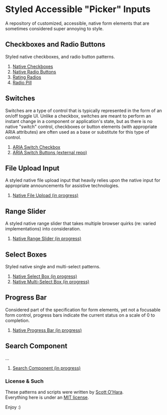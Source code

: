 # Styled Accessible "Picker" Inputs
A repository of customized, accessible, native form elements that are sometimes considered super annoying to style.  


## Checkboxes and Radio Buttons
Styled native checkboxes, and radio button patterns.  
1. [Native Checkboxes](src/native-checkbox)
2. [Native Radio Buttons](src/native-radio)  
3. [Rating Radios](src/native-radio--rating)  
4. [Radio Pill](src/native-radio--pill)  


## Switches  
Switches are a type of control that is typically represented in the form of an on/off toggle UI. Unlike a checkbox, switches are meant to perform an instant change in a component or application's state, but as there is no native "switch" control, checkboxes or button elements (with appropriate ARIA attributes) are often used as a base or substitute for this type of control.
1. [ARIA Switch Checkbox](src/switch--checkbox/)
2. [ARIA Switch Buttons (external repo)](https://scottaohara.github.io/aria-switch-button/)


## File Upload Input
A styled native file upload input that heavily relies upon the native input for appropriate announcements for assistive technologies.  
1. [Native File Upload (in progress)](src/native-file)  


## Range Slider
A styled native range slider that takes multiple browser quirks (re: varied implementations) into consideration.  
1. [Native Range Slider (in progress)](src/native-range)  


## Select Boxes
Styled native single and multi-select patterns.  
1. [Native Select Box (in progress)](src/native-select)  
2. [Native Multi-Select Box (in progress)](src/native-select--multi)  


## Progress Bar
Considered part of the specification for form elements, yet not a focusable form control, progress bars indicate the current status on a scale of 0 to completion.
1. [Native Progress Bar (in progress)](src/native-progress)  


## Search Component
...  
1. [Search Component (in progress)](src/search)  


### License & Such
These patterns and scripts were written by [Scott O'Hara](https://twitter.com/scottohara).  
Everything here is under an [MIT license](https://github.com/scottaohara/accessible-components/blob/master/LICENSE.md).

Enjoy :)
